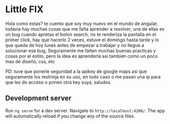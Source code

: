 # Little FIX

Hola como estas? te cuento que soy muy nuevo en el mundo de angular, todavia hay muchas cosas que me falta aprender a resolver,
una de ellas es un bug cuando apretas el boton search, no te renderiza la pantalla en el primer click, hay que hacerlo 2 veces, 
estuve el domingo hasta tarde y lo que queda de hoy lunes antes de empezar a trabajar y no llegue a solucionar ese bug, 
Seguramente me falten muchas buenas practicas y cosas por el estilo, pero la idea es aprenderla asi tambien como un poco mas de diseño, css, etc

PD: tuve que ponerle seguridad a la apikey de google maps asi que seguramente los restrinja en su uso, en todo caso o me pasan una ip para que les de acceso o ponen otra key suya, saludos

## Development server

Run `ng serve` for a dev server. Navigate to `http://localhost:4200/`. The app will automatically reload if you change any of the source files.

